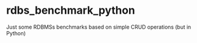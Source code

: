 # rdbs_benchmark_python
Just some RDBMSs benchmarks based on simple CRUD operations (but in Python)
